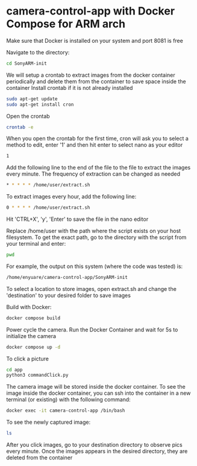 # camera-control-app with Docker Compose for ARM arch

Make sure that Docker is installed on your system and port 8081 is free

Navigate to the directory:
```sh
cd SonyARM-init
```

We will setup a crontab to extract images from the docker container periodically and delete them from the container to save space inside the container
Install crontab if it is not already installed
```sh
sudo apt-get update
sudo apt-get install cron
```

Open the crontab 
```sh
crontab -e
```

When you open the crontab for the first time, cron will ask you to select a method to edit, enter '1' and then hit enter to select nano as your editor
```sh
1
```

Add the following line to the end of the file to the file to extract the images every minute. The frequency of extraction can be changed as needed
```sh
* * * * * /home/user/extract.sh
```

To extract images every hour, add the following line:
```sh
0 * * * * /home/user/extract.sh
```
Hit 'CTRL+X', 'y', 'Enter' to save the file in the nano editor

Replace /home/user with the path where the script exists on your host filesystem. To get the exact path, go to the directory with the script from your terminal and enter:
```sh
pwd
```

For example, the output on this system (where the code was tested) is:
```sh
/home/enyuare/camera-control-app/SonyARM-init
```

To select a location to store images, open extract.sh and change the 'destination' to your desired folder to save images


Build with Docker:
```sh
docker compose build
```

Power cycle the camera. Run the Docker Container and wait for 5s to initialize the camera 
```sh
docker compose up -d
```
To click a picture
```sh
cd app
python3 commandClick.py
```
The camera image will be stored inside the docker container. To see the image inside the docker container, you can ssh into the container in a new terminal (or existing) with the following command:
```sh
docker exec -it camera-control-app /bin/bash
```

To see the newly captured image:
```sh
ls
```

After you click images, go to your destination directory to observe pics every minute. Once the images appears in the desired directory, they are deleted from the container
